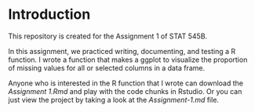 # Introduction

This repository is created for the Assignment 1 of STAT 545B. 

In this assignment, we practiced writing, documenting, and testing a R function. I wrote a function that makes a ggplot to visualize the proportion of missing values for all or selected columns in a data frame.

Anyone who is interested in the R function that I wrote can download the *Assignment 1.Rmd* and play with the code chunks in Rstudio. Or you can just view the project by taking a look at the *Assignment-1.md* file.


